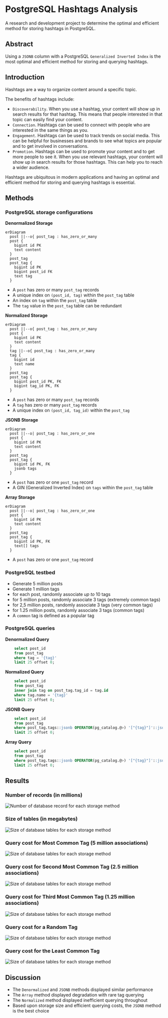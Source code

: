 # PostgreSQL Hashtags Analysis
A research and development project to determine the optimal and efficient method for storing hashtags in PostgreSQL.

## Abstract
Using a `JSONB` column with a PostgreSQL `Generalized Inverted Index` is the most optimal and efficient method for storing and querying hashtags.

## Introduction
Hashtags are a way to organize content around a specific topic.

The benefits of hashtags include: 

+ `Discoverability`. When you use a hashtag, your content will show up in search results for that hashtag. This means that people interested in that topic can easily find your content.
+ `Connection`. Hashtags can be used to connect with people who are interested in the same things as you.
+ `Engagement`. Hashtags can be used to track trends on social media. This can be helpful for businesses and brands to see what topics are popular and to get involved in conversations.
+ `Promotion`. Hashtags can be used to promote your content and to get more people to see it. When you use relevant hashtags, your content will show up in search results for those hashtags. This can help you to reach a wider audience.

Hashtags are ubiquitous in modern applications and having an optimal and efficient method for storing and querying hashtags is essential.

## Methods

### PostgreSQL storage configurations

**Denormalized Storage**
```mermaid
erDiagram
  post ||--o{ post_tag : has_zero_or_many
  post {
    bigint id PK
    text content
  }
  post_tag
  post_tag {
    bigint id PK
    bigint post_id FK
    text tag
  }
```
+ A `post` has zero or many `post_tag` records
+ A unique index on `(post_id, tag)` within the `post_tag` table
+ An index on `tag` within the `post_tag` table
+ The `tag` value in the `post_tag` table can be redundant

**Normalized Storage**
```mermaid
erDiagram
  post ||--o{ post_tag : has_zero_or_many
  post {
    bigint id PK
    text content
  }
  tag ||--o{ post_tag : has_zero_or_many
  tag {
    bigint id
    text name
  } 
  post_tag
  post_tag {
    bigint post_id PK, FK
    bigint tag_id PK, FK
  }
```
+ A `post` has zero or many `post_tag` records
+ A `tag` has zero or many `post_tag` records
+ A unique index on `(post_id, tag_id)` within the `post_tag`
  

**JSONB Storage**
```mermaid
erDiagram
  post ||--o| post_tag : has_zero_or_one
  post {
    bigint id PK
    text content
  }
  post_tag
  post_tag {
    bigint id PK, FK
    jsonb tags
  } 
```
+ A `post` has zero or one `post_tag` record
+ A GIN (Generalized Inverted Index) on `tags` within the `post_tag` table

**Array Storage**
```mermaid
erDiagram
  post ||--o| post_tag : has_zero_or_one
  post {
    bigint id PK
    text content
  }
  post_tag
  post_tag {
    bigint id PK, FK
    text[] tags
  }
```
+ A `post` has zero or one `post_tag` record

### PostgreSQL testbed
+ Generate 5 million posts
+ Generate 1 million tags
+ for each post, randomly associate _up to_ 10 tags
+ for 5 million posts, randomly associate 3 tags (extremely common tags)
+ for 2,5 million posts, randomly associate 3 tags (very common tags)
+ for 1.25 million posts, randomly associate 3 tags (common tags)
+ A `common` tag is defined as a popular tag

### PostgreSQL queries

**Denormalized Query**
``` sql
    select post_id
    from post_tag
    where tag = '{tag}'
    limit 25 offset 0;
```

**Normalized Query**
``` sql
    select post_id
    from post_tag
    inner join tag on post_tag.tag_id = tag.id
    where tag.name = '{tag}'
    limit 25 offset 0;
```

**JSONB Query**
``` sql
    select post_id
    from post_tag
    where post_tag.tags::jsonb OPERATOR(pg_catalog.@>) '["{tag}"]'::jsonb
    limit 25 offset 0;
```

**Array Query**
``` sql
    select post_id
    from post_tag
    where post_tag.tags::jsonb OPERATOR(pg_catalog.@>) '["{tag}"]'::jsonb
    limit 25 offset 0;
```

## Results

### Number of records (in millions)
![Number of database record for each storage method](resources/records.png?raw=true)

### Size of tables (in megabytes)
![Size of database tables for each storage method](resources/size.png?raw=true)

### Query cost for Most Common Tag (5 million associations)
![Size of database tables for each storage method](resources/first_common_tag.png?raw=true)

### Query cost for Second Most Common Tag (2.5 million associations)
![Size of database tables for each storage method](resources/second_common_tag.png?raw=true)

### Query cost for Third Most Common Tag (1.25 million associations)
![Size of database tables for each storage method](resources/third_common_tag.png?raw=true)

### Query cost for a Random Tag
![Size of database tables for each storage method](resources/random_tag.png?raw=true)

### Query cost for the Least Common Tag
![Size of database tables for each storage method](resources/rare_tag.png?raw=true)

## Discussion
+ The `Denormalized` and `JSONB` methods displayed similar performance
+ The `Array` method displayed degradation with rare tag querying
+ The `Normalized` method displayed inefficient querying throughout
+ Based upon storage size and efficient querying costs, the `JSONB` method is the best choice
